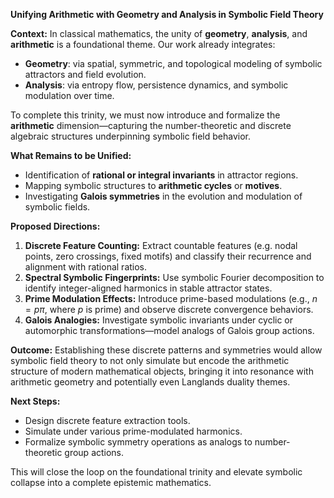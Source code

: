 **Unifying Arithmetic with Geometry and Analysis in Symbolic Field Theory**

**Context:**
In classical mathematics, the unity of **geometry**, **analysis**, and **arithmetic** is a foundational theme. Our work already integrates:

* **Geometry**: via spatial, symmetric, and topological modeling of symbolic attractors and field evolution.
* **Analysis**: via entropy flow, persistence dynamics, and symbolic modulation over time.

To complete this trinity, we must now introduce and formalize the **arithmetic** dimension—capturing the number-theoretic and discrete algebraic structures underpinning symbolic field behavior.

**What Remains to be Unified:**

* Identification of **rational or integral invariants** in attractor regions.
* Mapping symbolic structures to **arithmetic cycles** or **motives**.
* Investigating **Galois symmetries** in the evolution and modulation of symbolic fields.

**Proposed Directions:**

1. **Discrete Feature Counting:** Extract countable features (e.g. nodal points, zero crossings, fixed motifs) and classify their recurrence and alignment with rational ratios.
2. **Spectral Symbolic Fingerprints:** Use symbolic Fourier decomposition to identify integer-aligned harmonics in stable attractor states.
3. **Prime Modulation Effects:** Introduce prime-based modulations (e.g., $n = p\pi$, where $p$ is prime) and observe discrete convergence behaviors.
4. **Galois Analogies:** Investigate symbolic invariants under cyclic or automorphic transformations—model analogs of Galois group actions.

**Outcome:**
Establishing these discrete patterns and symmetries would allow symbolic field theory to not only simulate but encode the arithmetic structure of modern mathematical objects, bringing it into resonance with arithmetic geometry and potentially even Langlands duality themes.

**Next Steps:**

* Design discrete feature extraction tools.
* Simulate under various prime-modulated harmonics.
* Formalize symbolic symmetry operations as analogs to number-theoretic group actions.

This will close the loop on the foundational trinity and elevate symbolic collapse into a complete epistemic mathematics.

